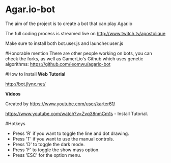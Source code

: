 # Agar.io-bot
The aim of the project is to create a bot that can play Agar.io

The full coding process is streamed live on http://www.twitch.tv/apostolique

Make sure to install both bot.user.js and launcher.user.js

#Honorable mention
There are other people working on bots, you can check the forks, as well as GamerLio's Github which uses genetic algorithms: https://github.com/leomwu/agario-bot

#How to Install
**Web Tutorial**

http://bot.jlynx.net/

**Videos**

Created by https://www.youtube.com/user/karter61/

https://www.youtube.com/watch?v=Zvq38nmCm1s - Install Tutorial.

#Hotkeys

* Press 'R' if you want to toggle the line and dot drawing.
* Press 'T' if you want to use the manual controls.
* Press 'D' to toggle the dark mode.
* Press 'F' to toggle the show mass option.
* Press 'ESC' for the option menu.
